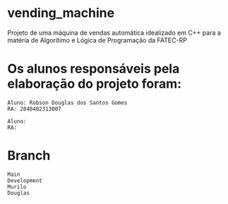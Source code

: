 # vending_machine
 Projeto de uma máquina de vendas automática idealizado em C++ para a matéria de Algorítimo e Lógica de Programação da FATEC-RP

# Os alunos responsáveis pela elaboração do projeto foram:

    Aluno: Robson Douglas dos Santos Gomes
    RA: 2840482313007

    Aluno:
    RA:

# Branch
    Main
    Development
    Murilo
    Douglas 
    